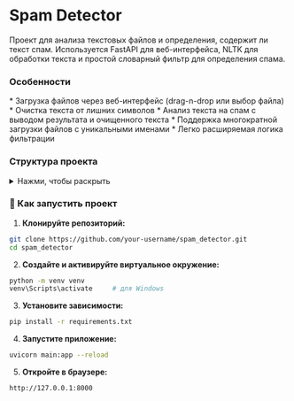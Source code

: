 <h1>Spam Detector</h2>
Проект для анализа текстовых файлов и определения, содержит ли текст спам.
Используется FastAPI для веб-интерфейса, NLTK для обработки текста и простой словарный фильтр для определения спама.

<h3>Особенности</h3>
* Загрузка файлов через веб-интерфейс (drag-n-drop или выбор файла)
* Очистка текста от лишних символов
* Анализ текста на спам с выводом результата и очищенного текста
* Поддержка многократной загрузки файлов с уникальными именами
* Легко расширяемая логика фильтрации

<h3>Структура проекта</h3>

<details> <summary>Нажми, чтобы раскрыть</summary>
<pre> ```plaintext spam_detector/ ├── core/ │ ├── file_loader.py # Загрузка и чтение текстов │ ├── text_cleaner.py # Очистка текста │ └── spam_filter.py # Фильтрация спама │ ├── data/ # Вспомогательные данные (словари, примеры и т.п.) │ └── sample_messages.txt │ ├── uploads/ # Загруженные пользователем файлы │ ├── static/ │ ├── style.css # Стили интерфейса │ └── script.js # Скрипт для загрузки файлов │ ├── templates/ │ └── index.html # Jinja2-шаблон главной страницы │ ├── main.py # Основной файл FastAPI-приложения └── requirements.txt # Зависимости проекта ``` </pre>
</details>

<h3>💫 Как запустить проект</h3>

1. **Клонируйте репозиторий:**

```bash
git clone https://github.com/your-username/spam_detector.git
cd spam_detector
```

2. **Создайте и активируйте виртуальное окружение:**

```bash
python -m venv venv
venv\Scripts\activate     # для Windows
```

3. **Установите зависимости:**

```bash
pip install -r requirements.txt
```

4. **Запустите приложение:**

```bash
uvicorn main:app --reload
```

5. **Откройте в браузере:**

```
http://127.0.0.1:8000
```

